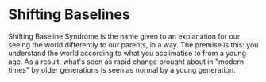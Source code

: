 # Shifting Baselines

Shifting Baseline Syndrome is the name given to an explanation for our seeing the world differently to our parents, in a way. The premise is this: you understand the world according to what you acclimatise to from a young age. As a result, what's seen as rapid change brought about in "modern times" by older generations is seen as normal by a young generation.
